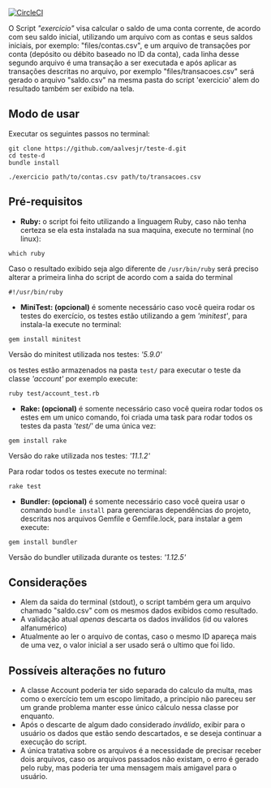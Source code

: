 [![CircleCI](https://circleci.com/gh/aalvesjr/teste-d.svg?style=svg)](https://circleci.com/gh/aalvesjr/teste-d)

O Script *"exercicio"* visa calcular o saldo de uma conta corrente, de acordo com seu saldo inicial, utilizando um arquivo com as contas e seus saldos iniciais, por exemplo: "files/contas.csv", e um arquivo de transações por conta (depósito ou débito baseado no ID da conta), cada linha desse segundo arquivo é uma transação a ser executada e após aplicar as transações descritas no arquivo, por exemplo "files/transacoes.csv" será gerado o arquivo "saldo.csv" na mesma pasta do script 'exercicio' alem do resultado também ser exibido na tela.

## Modo de usar

Executar os seguintes passos no terminal:

```
git clone https://github.com/aalvesjr/teste-d.git
cd teste-d
bundle install

./exercicio path/to/contas.csv path/to/transacoes.csv
```

## Pré-requisitos
  - **Ruby:** o script foi feito utilizando a linguagem Ruby, caso não tenha certeza se ela esta instalada na sua maquina, execute no terminal (no linux):

```
which ruby
```

Caso o resultado exibido seja algo diferente de `/usr/bin/ruby` será preciso alterar a primeira linha do script de acordo com a saida do terminal

```
#!/usr/bin/ruby
```

  - **MiniTest: (opcional)** é somente necessário caso você queira rodar os testes do exercício, os testes estão utilizando a gem *'minitest'*, para instala-la execute no terminal:

```
gem install minitest
```

Versão do minitest utilizada nos testes: *'5.9.0'*

os testes estão armazenados na pasta `test/` para executar o teste da classe *'account'* por exemplo execute:

```
ruby test/account_test.rb
```

  - **Rake: (opcional)** é somente necessário caso você queira rodar todos os estes em um unico comando, foi criada uma task para rodar todos os testes da pasta *'test/'* de uma única vez:

```
gem install rake
```

Versão do rake utilizada nos testes: *'11.1.2'*

Para rodar todos os testes execute no terminal:

```
rake test
```

  - **Bundler: (opcional)** é somente necessário caso você queira usar o comando `bundle install` para gerenciaras dependências do projeto, descritas nos arquivos Gemfile e Gemfile.lock, para instalar a gem execute:

```
gem install bundler
```

Versão do bundler utilizada durante os testes: *'1.12.5'*

## Considerações

  - Alem da saida do terminal (stdout), o script também gera um arquivo chamado "saldo.csv" com os mesmos dados exibidos como resultado.
  - A validação atual *apenas* descarta os dados inválidos (id ou valores alfanumérico)
  - Atualmente ao ler o arquivo de contas, caso o mesmo ID apareça mais de uma vez, o valor inicial a ser usado será o ultimo que foi lido.

## Possíveis alterações no futuro

  - A classe Account poderia ter sido separada do calculo da multa, mas como o exercício tem um escopo limitado, a principio não pareceu ser um grande problema manter esse único cálculo nessa classe por enquanto.
  - Após o descarte de algum dado considerado *inválido*, exibir para o usuário os dados que estão sendo descartados, e se deseja continuar a execução do script.
  - A única tratativa sobre os arquivos é a necessidade de precisar receber dois arquivos, caso os arquivos passados não existam, o erro é gerado pelo ruby, mas poderia ter uma mensagem mais amigavel para o usuário.

